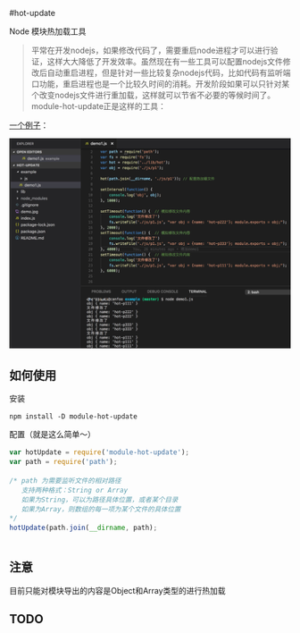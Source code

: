 #hot-update

Node 模块热加载工具

> 平常在开发nodejs，如果修改代码了，需要重启node进程才可以进行验证，这样大大降低了开发效率。虽然现在有一些工具可以配置nodejs文件修改后自动重启进程，但是针对一些比较复杂nodejs代码，比如代码有监听端口功能，重启进程也是一个比较久时间的消耗。开发阶段如果可以只针对某个改变nodejs文件进行重加载，这样就可以节省不必要的等候时间了。module-hot-update正是这样的工具：

[一个例子](https://github.com/canfoo/hot-update/blob/master/example/demo1.js)：

<img src="./demo.jpg" style="width: 600px">



## 如何使用

安装

```
npm install -D module-hot-update
```

配置（就是这么简单～）

```javascript
var hotUpdate = require('module-hot-update');
var path = require('path');

/* path 为需要监听文件的相对路径
   支持两种格式：String or Array
   如果为String，可以为路径具体位置，或者某个目录
   如果为Array，则数组的每一项为某个文件的具体位置
*/
hotUpdate(path.join(__dirname, path); 
          
```



## 注意



目前只能对模块导出的内容是Object和Array类型的进行热加载

## TODO

